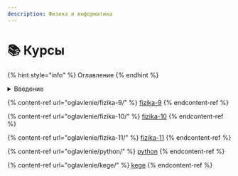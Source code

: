 ```yaml
---
description: Физика и информатика
---
```


# 📚 Курсы

{% hint style="info" %}
Оглавление
{% endhint %}

<details>

<summary>Введение</summary>

Расписание на неделю [https://www.notion.so/xkurs/ce5c63f2a46d4e639a312d723bee2d97?v=0f80b76164bd4d6e9d4154e897c3d492\&pvs=4](https://www.notion.so/xkurs/ce5c63f2a46d4e639a312d723bee2d97?v=0f80b76164bd4d6e9d4154e897c3d492\&pvs=4)

Курсы на платформе Glide [https://xkurs.glide.page/dl/courses](https://xkurs.glide.page/dl/courses)

Павел ВИКТОР [https://www.youtube.com/c/pvictor54](https://www.youtube.com/c/pvictor54) Этот канал - видеоархив Ришельевского лицея. А еще - здесь записи всех уроков физики, от 7 до 11 класса, проведенных с 2014 по 2020 год создателем канала. Их свыше 700, они охватывают как курс основной, так и курс старшей школы.

</details>

{% content-ref url="oglavlenie/fizika-9/" %}
[fizika-9](oglavlenie/fizika-9/)
{% endcontent-ref %}

{% content-ref url="oglavlenie/fizika-10/" %}
[fizika-10](oglavlenie/fizika-10/)
{% endcontent-ref %}

{% content-ref url="oglavlenie/fizika-11/" %}
[fizika-11](oglavlenie/fizika-11/)
{% endcontent-ref %}

{% content-ref url="oglavlenie/python/" %}
[python](oglavlenie/python/)
{% endcontent-ref %}

{% content-ref url="oglavlenie/kege/" %}
[kege](oglavlenie/kege/)
{% endcontent-ref %}
